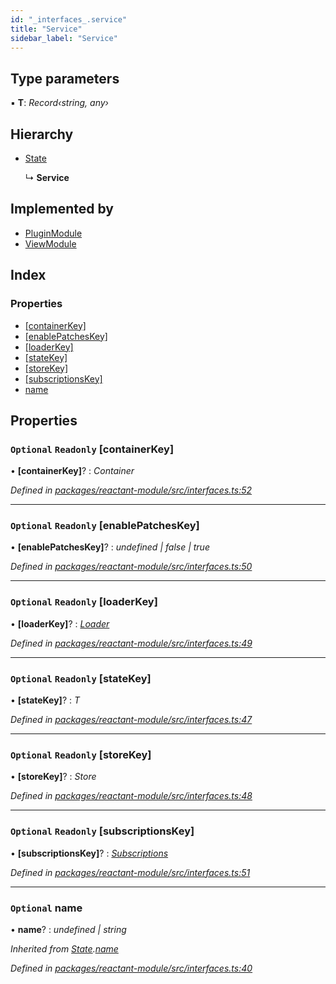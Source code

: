 ```yaml
---
id: "_interfaces_.service"
title: "Service"
sidebar_label: "Service"
---
```


## Type parameters

▪ **T**: *Record‹string, any›*

## Hierarchy

* [State](_interfaces_.state.md)

  ↳ **Service**

## Implemented by

* [PluginModule](../classes/_core_plugin_.pluginmodule.md)
* [ViewModule](../classes/_core_view_.viewmodule.md)

## Index

### Properties

* [[containerKey]](_interfaces_.service.md#optional-readonly-[containerkey])
* [[enablePatchesKey]](_interfaces_.service.md#optional-readonly-[enablepatcheskey])
* [[loaderKey]](_interfaces_.service.md#optional-readonly-[loaderkey])
* [[stateKey]](_interfaces_.service.md#optional-readonly-[statekey])
* [[storeKey]](_interfaces_.service.md#optional-readonly-[storekey])
* [[subscriptionsKey]](_interfaces_.service.md#optional-readonly-[subscriptionskey])
* [name](_interfaces_.service.md#optional-name)

## Properties

### `Optional` `Readonly` [containerKey]

• **[containerKey]**? : *Container*

*Defined in [packages/reactant-module/src/interfaces.ts:52](https://github.com/unadlib/reactant/blob/823b9da/packages/reactant-module/src/interfaces.ts#L52)*

___

### `Optional` `Readonly` [enablePatchesKey]

• **[enablePatchesKey]**? : *undefined | false | true*

*Defined in [packages/reactant-module/src/interfaces.ts:50](https://github.com/unadlib/reactant/blob/823b9da/packages/reactant-module/src/interfaces.ts#L50)*

___

### `Optional` `Readonly` [loaderKey]

• **[loaderKey]**? : *[Loader](../modules/_interfaces_.md#loader)*

*Defined in [packages/reactant-module/src/interfaces.ts:49](https://github.com/unadlib/reactant/blob/823b9da/packages/reactant-module/src/interfaces.ts#L49)*

___

### `Optional` `Readonly` [stateKey]

• **[stateKey]**? : *T*

*Defined in [packages/reactant-module/src/interfaces.ts:47](https://github.com/unadlib/reactant/blob/823b9da/packages/reactant-module/src/interfaces.ts#L47)*

___

### `Optional` `Readonly` [storeKey]

• **[storeKey]**? : *Store*

*Defined in [packages/reactant-module/src/interfaces.ts:48](https://github.com/unadlib/reactant/blob/823b9da/packages/reactant-module/src/interfaces.ts#L48)*

___

### `Optional` `Readonly` [subscriptionsKey]

• **[subscriptionsKey]**? : *[Subscriptions](../modules/_interfaces_.md#subscriptions)*

*Defined in [packages/reactant-module/src/interfaces.ts:51](https://github.com/unadlib/reactant/blob/823b9da/packages/reactant-module/src/interfaces.ts#L51)*

___

### `Optional` name

• **name**? : *undefined | string*

*Inherited from [State](_interfaces_.state.md).[name](_interfaces_.state.md#optional-name)*

*Defined in [packages/reactant-module/src/interfaces.ts:40](https://github.com/unadlib/reactant/blob/823b9da/packages/reactant-module/src/interfaces.ts#L40)*

